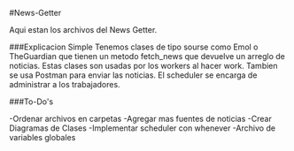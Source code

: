 #News-Getter

Aqui estan los archivos del News Getter.

###Explicacion Simple
Tenemos clases de tipo sourse como Emol o TheGuardian que tienen un metodo fetch_news que devuelve
un arreglo de noticias. Estas clases son usadas por los workers al hacer work. Tambien se usa Postman para
enviar las noticias. El scheduler se encarga de administrar a los trabajadores.

###To-Do's

-Ordenar archivos en carpetas
-Agregar mas fuentes de noticias
-Crear Diagramas de Clases
-Implementar scheduler con whenever
-Archivo de variables globales
